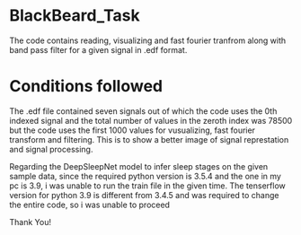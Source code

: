 # BlackBeard_Task

The code contains reading, visualizing and fast fourier tranfrom along with band pass filter for a given signal in .edf format.

# Conditions followed
The .edf file contained seven signals out of which the code uses the 0th indexed signal and the total number of values in the zeroth index was 78500 but the code uses the first 1000 values for vusualizing, fast fourier transform and filtering. This is to show a better image of signal represtation and signal processing.

Regarding the DeepSleepNet model to infer sleep stages on the given sample data, since the required python version is 3.5.4 and the one in my pc is 3.9, i was unable to run the train file in the given time. The tenserflow version for python 3.9 is different from 3.4.5 and was required to change the entire code, so i was unable to proceed

Thank You!
